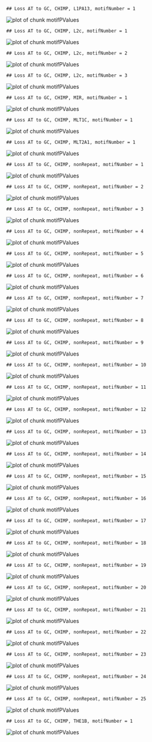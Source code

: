 

```
## Loss AT to GC, CHIMP, L1PA13, motifNumber = 1
```

![plot of chunk motifPValues](figure/motifPValues1.png) 

```
## Loss AT to GC, CHIMP, L2c, motifNumber = 1
```

![plot of chunk motifPValues](figure/motifPValues2.png) 

```
## Loss AT to GC, CHIMP, L2c, motifNumber = 2
```

![plot of chunk motifPValues](figure/motifPValues3.png) 

```
## Loss AT to GC, CHIMP, L2c, motifNumber = 3
```

![plot of chunk motifPValues](figure/motifPValues4.png) 

```
## Loss AT to GC, CHIMP, MIR, motifNumber = 1
```

![plot of chunk motifPValues](figure/motifPValues5.png) 

```
## Loss AT to GC, CHIMP, MLT1C, motifNumber = 1
```

![plot of chunk motifPValues](figure/motifPValues6.png) 

```
## Loss AT to GC, CHIMP, MLT2A1, motifNumber = 1
```

![plot of chunk motifPValues](figure/motifPValues7.png) 

```
## Loss AT to GC, CHIMP, nonRepeat, motifNumber = 1
```

![plot of chunk motifPValues](figure/motifPValues8.png) 

```
## Loss AT to GC, CHIMP, nonRepeat, motifNumber = 2
```

![plot of chunk motifPValues](figure/motifPValues9.png) 

```
## Loss AT to GC, CHIMP, nonRepeat, motifNumber = 3
```

![plot of chunk motifPValues](figure/motifPValues10.png) 

```
## Loss AT to GC, CHIMP, nonRepeat, motifNumber = 4
```

![plot of chunk motifPValues](figure/motifPValues11.png) 

```
## Loss AT to GC, CHIMP, nonRepeat, motifNumber = 5
```

![plot of chunk motifPValues](figure/motifPValues12.png) 

```
## Loss AT to GC, CHIMP, nonRepeat, motifNumber = 6
```

![plot of chunk motifPValues](figure/motifPValues13.png) 

```
## Loss AT to GC, CHIMP, nonRepeat, motifNumber = 7
```

![plot of chunk motifPValues](figure/motifPValues14.png) 

```
## Loss AT to GC, CHIMP, nonRepeat, motifNumber = 8
```

![plot of chunk motifPValues](figure/motifPValues15.png) 

```
## Loss AT to GC, CHIMP, nonRepeat, motifNumber = 9
```

![plot of chunk motifPValues](figure/motifPValues16.png) 

```
## Loss AT to GC, CHIMP, nonRepeat, motifNumber = 10
```

![plot of chunk motifPValues](figure/motifPValues17.png) 

```
## Loss AT to GC, CHIMP, nonRepeat, motifNumber = 11
```

![plot of chunk motifPValues](figure/motifPValues18.png) 

```
## Loss AT to GC, CHIMP, nonRepeat, motifNumber = 12
```

![plot of chunk motifPValues](figure/motifPValues19.png) 

```
## Loss AT to GC, CHIMP, nonRepeat, motifNumber = 13
```

![plot of chunk motifPValues](figure/motifPValues20.png) 

```
## Loss AT to GC, CHIMP, nonRepeat, motifNumber = 14
```

![plot of chunk motifPValues](figure/motifPValues21.png) 

```
## Loss AT to GC, CHIMP, nonRepeat, motifNumber = 15
```

![plot of chunk motifPValues](figure/motifPValues22.png) 

```
## Loss AT to GC, CHIMP, nonRepeat, motifNumber = 16
```

![plot of chunk motifPValues](figure/motifPValues23.png) 

```
## Loss AT to GC, CHIMP, nonRepeat, motifNumber = 17
```

![plot of chunk motifPValues](figure/motifPValues24.png) 

```
## Loss AT to GC, CHIMP, nonRepeat, motifNumber = 18
```

![plot of chunk motifPValues](figure/motifPValues25.png) 

```
## Loss AT to GC, CHIMP, nonRepeat, motifNumber = 19
```

![plot of chunk motifPValues](figure/motifPValues26.png) 

```
## Loss AT to GC, CHIMP, nonRepeat, motifNumber = 20
```

![plot of chunk motifPValues](figure/motifPValues27.png) 

```
## Loss AT to GC, CHIMP, nonRepeat, motifNumber = 21
```

![plot of chunk motifPValues](figure/motifPValues28.png) 

```
## Loss AT to GC, CHIMP, nonRepeat, motifNumber = 22
```

![plot of chunk motifPValues](figure/motifPValues29.png) 

```
## Loss AT to GC, CHIMP, nonRepeat, motifNumber = 23
```

![plot of chunk motifPValues](figure/motifPValues30.png) 

```
## Loss AT to GC, CHIMP, nonRepeat, motifNumber = 24
```

![plot of chunk motifPValues](figure/motifPValues31.png) 

```
## Loss AT to GC, CHIMP, nonRepeat, motifNumber = 25
```

![plot of chunk motifPValues](figure/motifPValues32.png) 

```
## Loss AT to GC, CHIMP, THE1B, motifNumber = 1
```

![plot of chunk motifPValues](figure/motifPValues33.png) 
  
